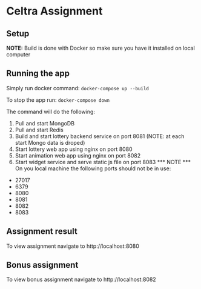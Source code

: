 # Celtra Assignment

## Setup

**NOTE:** Build is done with Docker so make sure you have it installed on local computer

## Running the app

Simply run docker command:
`docker-compose up --build`

To stop the app run:
`docker-compose down`

The command will do the following:

1. Pull and start MongoDB
2. Pull and start Redis
3. Build and start lottery backend service on port 8081 (NOTE: at each start Mongo data is droped)
4. Start lottery web app using nginx on port 8080
5. Start animation web app using nginx on port 8082
6. Start widget service and serve static js file on port 8083
*** NOTE ***
On you local machine the following ports should not be in use:
- 27017
- 6379
- 8080
- 8081
- 8082
- 8083

## Assignment result

To view assignment navigate to http://localhost:8080

## Bonus assignment

To view bonus assignment navigate to http://localhost:8082

